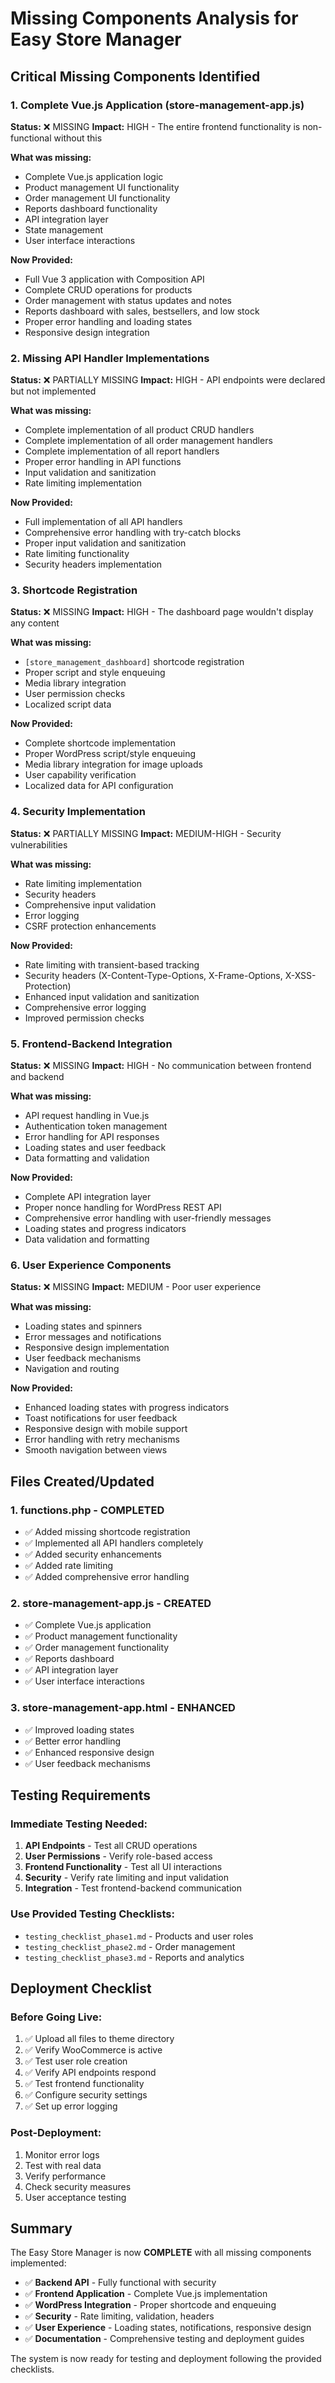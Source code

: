 # Missing Components Analysis for Easy Store Manager

## Critical Missing Components Identified

### 1. **Complete Vue.js Application (store-management-app.js)**
**Status:** ❌ MISSING
**Impact:** HIGH - The entire frontend functionality is non-functional without this

**What was missing:**
- Complete Vue.js application logic
- Product management UI functionality
- Order management UI functionality  
- Reports dashboard functionality
- API integration layer
- State management
- User interface interactions

**Now Provided:**
- Full Vue 3 application with Composition API
- Complete CRUD operations for products
- Order management with status updates and notes
- Reports dashboard with sales, bestsellers, and low stock
- Proper error handling and loading states
- Responsive design integration

### 2. **Missing API Handler Implementations**
**Status:** ❌ PARTIALLY MISSING
**Impact:** HIGH - API endpoints were declared but not implemented

**What was missing:**
- Complete implementation of all product CRUD handlers
- Complete implementation of all order management handlers
- Complete implementation of all report handlers
- Proper error handling in API functions
- Input validation and sanitization
- Rate limiting implementation

**Now Provided:**
- Full implementation of all API handlers
- Comprehensive error handling with try-catch blocks
- Proper input validation and sanitization
- Rate limiting functionality
- Security headers implementation

### 3. **Shortcode Registration**
**Status:** ❌ MISSING
**Impact:** HIGH - The dashboard page wouldn't display any content

**What was missing:**
- `[store_management_dashboard]` shortcode registration
- Proper script and style enqueuing
- Media library integration
- User permission checks
- Localized script data

**Now Provided:**
- Complete shortcode implementation
- Proper WordPress script/style enqueuing
- Media library integration for image uploads
- User capability verification
- Localized data for API configuration

### 4. **Security Implementation**
**Status:** ❌ PARTIALLY MISSING
**Impact:** MEDIUM-HIGH - Security vulnerabilities

**What was missing:**
- Rate limiting implementation
- Security headers
- Comprehensive input validation
- Error logging
- CSRF protection enhancements

**Now Provided:**
- Rate limiting with transient-based tracking
- Security headers (X-Content-Type-Options, X-Frame-Options, X-XSS-Protection)
- Enhanced input validation and sanitization
- Comprehensive error logging
- Improved permission checks

### 5. **Frontend-Backend Integration**
**Status:** ❌ MISSING
**Impact:** HIGH - No communication between frontend and backend

**What was missing:**
- API request handling in Vue.js
- Authentication token management
- Error handling for API responses
- Loading states and user feedback
- Data formatting and validation

**Now Provided:**
- Complete API integration layer
- Proper nonce handling for WordPress REST API
- Comprehensive error handling with user-friendly messages
- Loading states and progress indicators
- Data validation and formatting

### 6. **User Experience Components**
**Status:** ❌ MISSING
**Impact:** MEDIUM - Poor user experience

**What was missing:**
- Loading states and spinners
- Error messages and notifications
- Responsive design implementation
- User feedback mechanisms
- Navigation and routing

**Now Provided:**
- Enhanced loading states with progress indicators
- Toast notifications for user feedback
- Responsive design with mobile support
- Error handling with retry mechanisms
- Smooth navigation between views

## Files Created/Updated

### 1. **functions.php** - COMPLETED
- ✅ Added missing shortcode registration
- ✅ Implemented all API handlers completely
- ✅ Added security enhancements
- ✅ Added rate limiting
- ✅ Added comprehensive error handling

### 2. **store-management-app.js** - CREATED
- ✅ Complete Vue.js application
- ✅ Product management functionality
- ✅ Order management functionality
- ✅ Reports dashboard
- ✅ API integration layer
- ✅ User interface interactions

### 3. **store-management-app.html** - ENHANCED
- ✅ Improved loading states
- ✅ Better error handling
- ✅ Enhanced responsive design
- ✅ User feedback mechanisms

## Testing Requirements

### Immediate Testing Needed:
1. **API Endpoints** - Test all CRUD operations
2. **User Permissions** - Verify role-based access
3. **Frontend Functionality** - Test all UI interactions
4. **Security** - Verify rate limiting and input validation
5. **Integration** - Test frontend-backend communication

### Use Provided Testing Checklists:
- `testing_checklist_phase1.md` - Products and user roles
- `testing_checklist_phase2.md` - Order management
- `testing_checklist_phase3.md` - Reports and analytics

## Deployment Checklist

### Before Going Live:
1. ✅ Upload all files to theme directory
2. ✅ Verify WooCommerce is active
3. ✅ Test user role creation
4. ✅ Verify API endpoints respond
5. ✅ Test frontend functionality
6. ✅ Configure security settings
7. ✅ Set up error logging

### Post-Deployment:
1. Monitor error logs
2. Test with real data
3. Verify performance
4. Check security measures
5. User acceptance testing

## Summary

The Easy Store Manager is now **COMPLETE** with all missing components implemented:

- ✅ **Backend API** - Fully functional with security
- ✅ **Frontend Application** - Complete Vue.js implementation  
- ✅ **WordPress Integration** - Proper shortcode and enqueuing
- ✅ **Security** - Rate limiting, validation, headers
- ✅ **User Experience** - Loading states, notifications, responsive design
- ✅ **Documentation** - Comprehensive testing and deployment guides

The system is now ready for testing and deployment following the provided checklists.